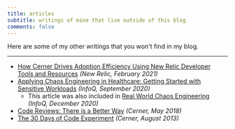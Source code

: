 ```yaml
---
title: articles
subtitle: writings of mine that live outside of this blog
comments: false
---
```


Here are some of my other writings that you won't find in my blog.

---

* [How Cerner Drives Adoption Efficiency Using New Relic Developer Tools and Resources](https://blog.newrelic.com/engineering/how-cerner-drives-adoption-efficiency/) _(New Relic, February 2021)_ 
* [Applying Chaos Engineering in Healthcare: Getting Started with Sensitive Workloads](https://www.infoq.com/articles/chaos-engineering-healthcare/) _(InfoQ, September 2020)_ 
  * This article was also included in [Real World Chaos Engineering](https://www.infoq.com/minibooks/chaos-engineering/) _(InfoQ, December 2020)_ 
* [Code Reviews: There is a Better Way](https://engineering.cerner.com/blog/code-reviews-there-is-a-better-way/) _(Cerner, May 2018)_
* [The 30 Days of Code Experiment](https://engineering.cerner.com/blog/the-30-days-of-code-experiment/) _(Cerner, August 2013)_

